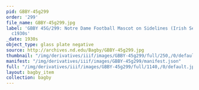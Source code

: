 ```yaml
---
pid: GBBY-45g299
order: '299'
file_name: GBBY-45g299.jpg
label: 'GBBY 45G/299: Notre Dame Football Mascot on Sidelines (Irish Setter Dog) -
  c1930s'
_date: 1930s
object_type: glass plate negative
source: http://archives.nd.edu/Bagby/GBBY-45g299.jpg
thumbnail: "/img/derivatives/iiif/images/GBBY-45g299/full/250,/0/default.jpg"
manifest: "/img/derivatives/iiif/images/GBBY-45g299/manifest.json"
full: "/img/derivatives/iiif/images/GBBY-45g299/full/1140,/0/default.jpg"
layout: bagby_item
collection: bagby
---
```

